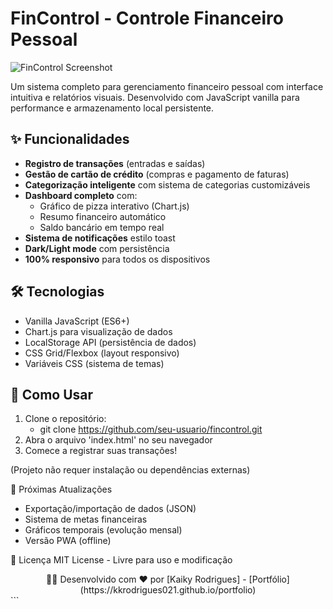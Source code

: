 # FinControl - Controle Financeiro Pessoal

![FinControl Screenshot](screenshot.png) <!-- Adicione uma screenshot depois -->

Um sistema completo para gerenciamento financeiro pessoal com interface intuitiva e relatórios visuais. Desenvolvido com JavaScript vanilla para performance e armazenamento local persistente.

## ✨ Funcionalidades

- **Registro de transações** (entradas e saídas)
- **Gestão de cartão de crédito** (compras e pagamento de faturas)
- **Categorização inteligente** com sistema de categorias customizáveis
- **Dashboard completo** com:
  - Gráfico de pizza interativo (Chart.js)
  - Resumo financeiro automático
  - Saldo bancário em tempo real
- **Sistema de notificações** estilo toast
- **Dark/Light mode** com persistência
- **100% responsivo** para todos os dispositivos

## 🛠 Tecnologias

- Vanilla JavaScript (ES6+)
- Chart.js para visualização de dados
- LocalStorage API (persistência de dados)
- CSS Grid/Flexbox (layout responsivo)
- Variáveis CSS (sistema de temas)

## 🚀 Como Usar

1. Clone o repositório:
   - git clone https://github.com/seu-usuario/fincontrol.git   
2. Abra o arquivo 'index.html' no seu navegador
3. Comece a registrar suas transações!

(Projeto não requer instalação ou dependências externas)

📌 Próximas Atualizações
- Exportação/importação de dados (JSON)
- Sistema de metas financeiras
- Gráficos temporais (evolução mensal)
- Versão PWA (offline)

📄 Licença
MIT License - Livre para uso e modificação

<div align="center"> 👨‍💻 Desenvolvido com ❤️ por [Kaiky Rodrigues] - [Portfólio](https://kkrodrigues021.github.io/portfolio) </div> ```
